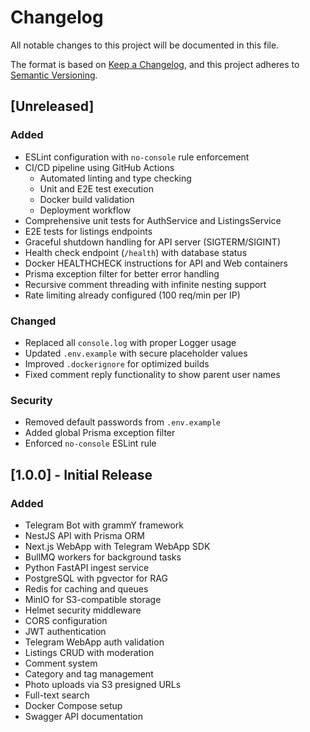 # Changelog

All notable changes to this project will be documented in this file.

The format is based on [Keep a Changelog](https://keepachangelog.com/en/1.0.0/),
and this project adheres to [Semantic Versioning](https://semver.org/spec/v2.0.0.html).

## [Unreleased]

### Added
- ESLint configuration with `no-console` rule enforcement
- CI/CD pipeline using GitHub Actions
  - Automated linting and type checking
  - Unit and E2E test execution
  - Docker build validation
  - Deployment workflow
- Comprehensive unit tests for AuthService and ListingsService
- E2E tests for listings endpoints
- Graceful shutdown handling for API server (SIGTERM/SIGINT)
- Health check endpoint (`/health`) with database status
- Docker HEALTHCHECK instructions for API and Web containers
- Prisma exception filter for better error handling
- Recursive comment threading with infinite nesting support
- Rate limiting already configured (100 req/min per IP)

### Changed
- Replaced all `console.log` with proper Logger usage
- Updated `.env.example` with secure placeholder values
- Improved `.dockerignore` for optimized builds
- Fixed comment reply functionality to show parent user names

### Security
- Removed default passwords from `.env.example`
- Added global Prisma exception filter
- Enforced `no-console` ESLint rule

## [1.0.0] - Initial Release

### Added
- Telegram Bot with grammY framework
- NestJS API with Prisma ORM
- Next.js WebApp with Telegram WebApp SDK
- BullMQ workers for background tasks
- Python FastAPI ingest service
- PostgreSQL with pgvector for RAG
- Redis for caching and queues
- MinIO for S3-compatible storage
- Helmet security middleware
- CORS configuration
- JWT authentication
- Telegram WebApp auth validation
- Listings CRUD with moderation
- Comment system
- Category and tag management
- Photo uploads via S3 presigned URLs
- Full-text search
- Docker Compose setup
- Swagger API documentation
